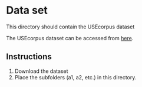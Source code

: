 # Data set
This directory should contain the USEcorpus dataset

The USEcorpus dataset can be accessed from [here](https://ota.bodleian.ox.ac.uk/repository/xmlui/handle/20.500.12024/2457).

## Instructions

1. Download the dataset
2. Place the subfolders (a1, a2, etc.) in this directory.
